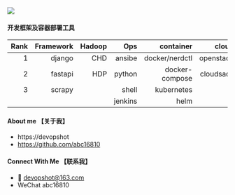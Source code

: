 <img align="center" src="https://github-readme-stats.vercel.app/api?username=abc16810&show_icons=true&icon_color=CE1D2D&text_color=718096&bg_color=ffffff&hide_title=false" /> 

#### 开发框架及容器部署工具

| Rank | Framework | Hadoop   |  Ops      |   container    |    cloud     |  monitoring |
|-----:|----------:|---------:| ---------:| --------------:|-------------:| ------------|     
|     1| django    |   CHD    |    ansibe |  docker/nerdctl|  openstack   |   zabbix    |
|     2| fastapi   |   HDP    |    python |  docker-compose|  cloudsack   |   prometheus|
|     3| scrapy    |          |    shell  |  kubernetes    |  
|      |           |          |   jenkins |  helm          |



#### About me 【关于我】
- https://devopshot
- https://github.com/abc16810

#### Connect With Me 【联系我】
- 📩 devopshot@163.com
- WeChat  abc16810
